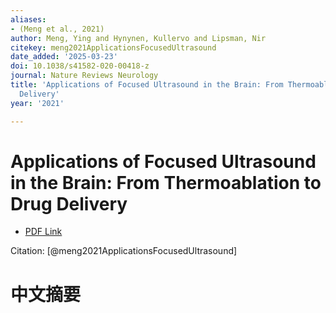 ```yaml
---
aliases:
- (Meng et al., 2021)
author: Meng, Ying and Hynynen, Kullervo and Lipsman, Nir
citekey: meng2021ApplicationsFocusedUltrasound
date_added: '2025-03-23'
doi: 10.1038/s41582-020-00418-z
journal: Nature Reviews Neurology
title: 'Applications of Focused Ultrasound in the Brain: From Thermoablation to Drug
  Delivery'
year: '2021'

---
```

# Applications of Focused Ultrasound in the Brain: From Thermoablation to Drug Delivery
- [PDF Link](zotero://open-pdf/library/items/UF97HLCX)

Citation: [@meng2021ApplicationsFocusedUltrasound]

# 中文摘要
